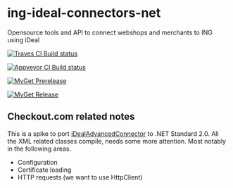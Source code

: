# ing-ideal-connectors-net
Opensource tools and API to connect webshops and merchants to ING using iDeal

[![Traves CI Build status](https://travis-ci.org/vladimir-aleksandrov-cko/ing-ideal-connectors-net.svg?branch=master)](https://travis-ci.org/vladimir-aleksandrov-cko/ing-ideal-connectors-net#)

[![Appveyor CI Build status](https://ci.appveyor.com/api/projects/status/asev7lip46v816eo/branch/master?svg=true)](https://ci.appveyor.com/project/vladimir-aleksandrov-cko/ing-ideal-connectors-net/branch/master)

[![MyGet Prerelease](https://img.shields.io/myget/wlad/vpre/iDealAdvancedConnector.svg)](https://www.myget.org/feed/wlad/package/nuget/iDealAdvancedConnector)

[![MyGet Release](https://img.shields.io/myget/wlad/vpre/iDealAdvancedConnector.svg)](https://www.myget.org/feed/wlad/package/nuget/iDealAdvancedConnector)


## Checkout.com related notes

This is a spike to port [iDealAdvancedConnector](iDealAdvancedConnector) to .NET Standard 2.0. All the XML related classes compile, [](iDealAdvancedConnector/Connector.cs) needs some more attention. Most notably in the following areas.

- Configuration
- Certificate loading
- HTTP requests (we want to use HttpClient)

